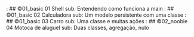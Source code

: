[](base/000/Readme.md) : ## ©01_basic 01 Shell sub: Entendendo como funciona a main
[](base/001/Readme.md) : ## ©01_basic 02 Calculadora sub: Um modelo persistente com uma classe
[](base/002/Readme.md) : ## ©01_basic 03 Carro sub: Uma classe e muitas ações
[](base/003/Readme.md) : ## ©02_noobie 04 Motoca de aluguel sub: Duas classes, agregação, nulo
